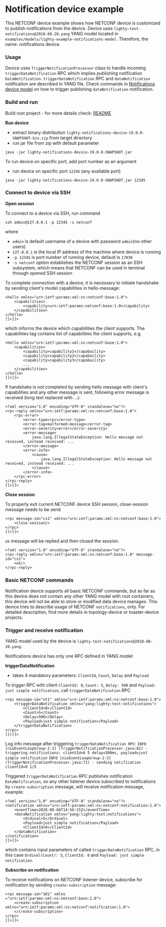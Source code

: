 # Notification device example
This NETCONF device example shows how NETCONF device is customized to publish notifications from the device. Device uses `lighty-test-notifications@2018-08-20.yang` YANG model located in `examples/models/lighty-example-notifications-model`. Therefore, the name: notifications device.

### Usage
Device uses `TriggerNotificationProcessor` class to handle incoming `triggerDataNotification` RPC which implies publishing notification `DataNotification`.
`triggerDataNotification` RPC and `dataNotification` notification are described in YANG file.
Check commands in [Notifications device model](#notifications-device-model) on how to trigger publishing `dataNotification` notification.

### Build and run
Build root project - for more details check: [README](../../../README.md)

**Run device**
* extract binary distribution `lighty-notifications-device-19.0.0-SNAPSHOT-bin.zip`
from target directory
* run jar file from zip with default parameter
```
java -jar lighty-notifications-device-19.0.0-SNAPSHOT.jar
```
To run device on specific port, add port number as an argument
* run device on specific port `12345` (any available port)
```
java -jar lighty-notifications-device-19.0.0-SNAPSHOT.jar 12345
```

### Connect to device via SSH
**Open session**

To connect to a device via SSH, run command

```
ssh admin@127.0.0.1 -p 12345 -s netconf
```

where
- `admin` is default username of a device with password `admin`(no other users)
- `127.0.0.1` is the local IP address of the machine where device is running
- `-p 12345` is port number of running device, default is `17830`
- `-s netconf` option establishes the NETCONF session as an SSH subsystem,
which means that NETCONF can be used in terminal through opened SSH session

To complete connection with a device, it is necessary to initiate handshake by
sending client's model capabilities in hello-message:

```
<hello xmlns="urn:ietf:params:xml:ns:netconf:base:1.0">
    <capabilities>
        <capability>urn:ietf:params:netconf:base:1.0</capability>
    </capabilities>
</hello>
]]>]]>
```
which informs the device which capabilities the client supports.
The capabilities tag contains list of capabilities the client supports, e.g.
```
<hello xmlns="urn:ietf:params:xml:ns:netconf:base:1.0">
    <capabilities>
        <capability>capability1</capabaility>
        <capability>capability2</capabaility>
        <capability>capability3</capabaility>
        ...
    </capabilities>
</hello>
]]>]]>
```

If handshake is not completed by sending hello message with client's capabilities
and any other message is sent, following error message is received (long text replaced with ...):
```
<?xml version="1.0" encoding="UTF-8" standalone="no"?>
<rpc-reply xmlns="urn:ietf:params:xml:ns:netconf:base:1.0">
    <rpc-error>
        <error-type>rpc</error-type>
        <error-tag>malformed-message</error-tag>
        <error-severity>error</error-severity>
        <error-message>
            java.lang.IllegalStateException: Hello message not received, instead received: ...
        </error-message>
        <error-info>
            <cause>
                java.lang.IllegalStateException: Hello message not received, instead received: ...
            </cause>
        </error-info>
    </rpc-error>
</rpc-reply>
]]>]]>
```

**Close session**

To properly exit current NETCONF device SSH session, close-session message
needs to be send
```
<rpc message-id="cs1" xmlns="urn:ietf:params:xml:ns:netconf:base:1.0">
    <close-session/>
</rpc>
]]>]]>
```
`ok` message will be replied and then closed the session.
```
<?xml version="1.0" encoding="UTF-8" standalone="no"?>
<rpc-reply xmlns="urn:ietf:params:xml:ns:netconf:base:1.0" message-id="cs1">
    <ok/>
</rpc-reply>
```

### Basic NETCONF commands

Notification device supports all basic NETCONF commands,
but as far as this device does not contain any other YANG model with root containers,
this device will not be able to store or modified data device manages.
This device tries to describe usage of NETCONF `notifications`, only.
For detailed description, find more details in topology-device or toaster-device projects.

### Trigger and receive notification
YANG model used by the device is `lighty-test-notifications@2018-08-20.yang`.

Notifications device has only one RPC defined in YANG model:

**triggerDataNotification**

- takes 4 mandatory parameters: `ClientId`, `Count`, `Delay` and `Payload`

To trigger RPC with
client `ClientId: 0`, `Count: 5`, `Delay: 500` and `Payload: just simple notification`,
call `triggerDataNotification` RPC

```
<rpc message-id="nt1" xmlns="urn:ietf:params:xml:ns:netconf:base:1.0">
    <triggerDataNotification xmlns="yang:lighty:test:notifications">
        <ClientId>0</ClientId>
        <Count>5</Count>
        <Delay>500</Delay>
        <Payload>just simple notification</Payload>
    </triggerDataNotification>
</rpc>
]]>]]>
```

Log info message after triggering `triggerDataNotification RPC`:
`INFO [nioEventLoopGroup-2-3] (TriggerNotificationProcessor.java:82) - triggering notifications: clientId=0 5 delay=500ms, payload=just simple notification`
`INFO [nioEventLoopGroup-2-3] (TriggerNotificationProcessor.java:71) - sending notification clientId=0 1/5`

Triggered `triggerDataNotification` RPC publishes notification `DataNotification`,
so any other listener device subscribed to notifications by `create-subscription` message,
will receive notification message, example:
```
<?xml version="1.0" encoding="UTF-8" standalone="no"?>
<notification xmlns="urn:ietf:params:xml:ns:netconf:notification:1.0">
    <eventTime>2020-09-04T14:56:15Z</eventTime>
    <dataNotification xmlns="yang:lighty:test:notifications">
        <Ordinal>5</Ordinal>
        <Payload>just simple notification</Payload>
        <ClientId>0</ClientId>
    </dataNotification>
</notification>
]]>]]>
```

which contains input parameters of called `triggerDataNotification` RPC,
in this case `Ordinal(Count): 5`, `ClientId: 0` and `Payload: just simple notification`.

**Subscribe on notification**

To receive notifications on NETCONF listener device, subscribe
for notification by sending `create-subscription` message:

```
<rpc message-id="101" xmlns ="urn:ietf:params:xml:ns:netconf:base:1.0">
    <create-subscription xmlns="urn:ietf:params:xml:ns:netconf:notification:1.0">
    </create-subscription>
</rpc>
]]>]]>
```

